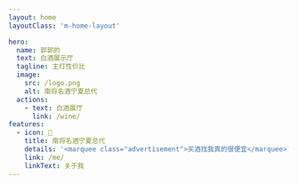 ```yaml
---
layout: home
layoutClass: 'm-home-layout'

hero:
  name: 郭郭的
  text: 白酒展示厅
  tagline: 主打性价比
  image:
    src: /logo.png
    alt: 南将名酒宁夏总代
  actions:
    - text: 白酒展厅
      link: /wine/
features:
  - icon: 💯
    title: 南将名酒宁夏总代
    details: '<marquee class="advertisement">买酒找我真的很便宜</marquee>'
    link: /me/
    linkText: 关于我
---
```


<style>
/*爱的魔力转圈圈*/
.m-home-layout .image-src:hover {
  transform: translate(-50%, -50%) rotate(666turn);
  transition: transform 59s 1s cubic-bezier(0.3, 0, 0.8, 1);
}

.m-home-layout .details small {
  opacity: 0.8;
}

.m-home-layout .bottom-small {
  display: block;
  margin-top: 2em;
  text-align: right;
}
</style>
